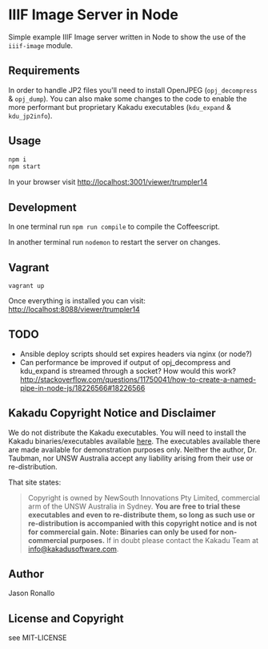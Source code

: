# IIIF Image Server in Node

Simple example IIIF Image server written in Node to show the use of the `iiif-image` module.

## Requirements

In order to handle JP2 files you'll need to install OpenJPEG (`opj_decompress` & `opj_dump`). You can also make some changes to the code to enable the more performant but proprietary Kakadu executables (`kdu_expand` & `kdu_jp2info`).

## Usage

```sh
npm i
npm start
```

In your browser visit <http://localhost:3001/viewer/trumpler14>

## Development

In one terminal run `npm run compile` to compile the Coffeescript.

In another terminal run `nodemon` to restart the server on changes.

## Vagrant

`vagrant up`

Once everything is installed you can visit: <http://localhost:8088/viewer/trumpler14>

## TODO
- Ansible deploy scripts should set expires headers via nginx (or node?)
- Can performance be improved if output of opj_decompress and kdu_expand is streamed through a socket? How would this work? http://stackoverflow.com/questions/11750041/how-to-create-a-named-pipe-in-node-js/18226566#18226566

## Kakadu Copyright Notice and Disclaimer
 We do not distribute the Kakadu executables. You will need to install the Kakadu binaries/executables available [here](http://kakadusoftware.com/downloads/). The executables available there are made available for demonstration purposes only. Neither the author, Dr. Taubman, nor UNSW Australia accept any liability arising from their use or re-distribution.

That site states:

> Copyright is owned by NewSouth Innovations Pty Limited, commercial arm of the UNSW Australia in Sydney. **You are free to trial these executables and even to re-distribute them, so long as such use or re-distribution is accompanied with this copyright notice and is not for commercial gain. Note: Binaries can only be used for non-commercial purposes.** If in doubt please contact the Kakadu Team at info@kakadusoftware.com.

## Author

Jason Ronallo

## License and Copyright

see MIT-LICENSE
